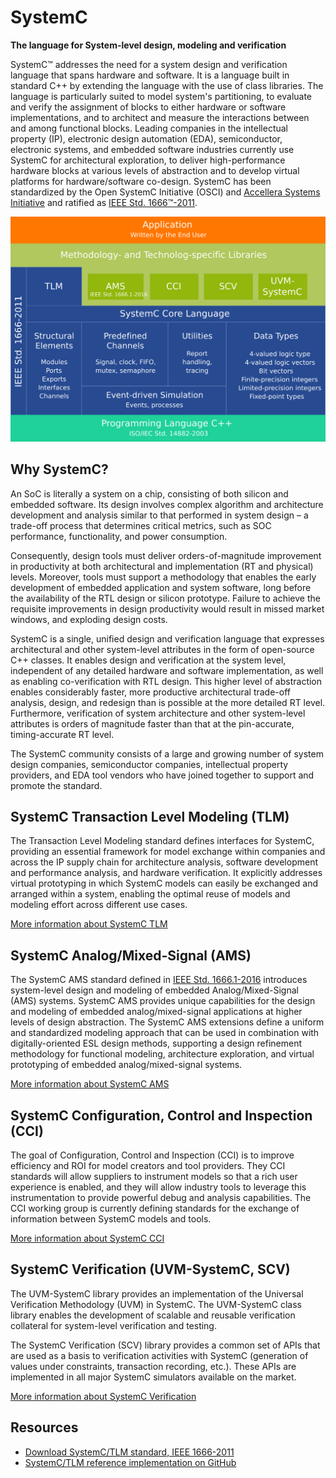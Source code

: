 # SystemC

**The language for System-level design, modeling and verification**

SystemC™ addresses the need for a system design and verification language that spans hardware and software. It is a language built in standard C++ by extending the language with the use of class libraries. The language is particularly suited to model system's partitioning, to evaluate and verify the assignment of blocks to either hardware or software implementations, and to architect and measure the interactions between and among functional blocks. Leading companies in the intellectual property (IP), electronic design automation (EDA), semiconductor, electronic systems, and embedded software industries currently use SystemC for architectural exploration, to deliver high-performance hardware blocks at various levels of abstraction and to develop virtual platforms for hardware/software co-design. SystemC has been standardized by the Open SystemC Initiative (OSCI) and [Accellera Systems Initiative][1] and ratified as [IEEE Std. 1666™-2011][2].

![image](/images/systemc-architecture.svg)

## Why SystemC?

An SoC is literally a system on a chip, consisting of both silicon and embedded software. Its design involves complex algorithm and architecture development and analysis similar to that performed in system design – a trade-off process that determines critical metrics, such as SOC performance, functionality, and power consumption.

Consequently, design tools must deliver orders-of-magnitude improvement in productivity at both architectural and implementation (RT and physical) levels. Moreover, tools must support a methodology that enables the early development of embedded application and system software, long before the availability of the RTL design or silicon prototype. Failure to achieve the requisite improvements in design productivity would result in missed market windows, and exploding design costs.

SystemC is a single, unified design and verification language that expresses architectural and other system-level attributes in the form of open-source C++ classes. It enables design and verification at the system level, independent of any detailed hardware and software implementation, as well as enabling co-verification with RTL design. This higher level of abstraction enables considerably faster, more productive architectural trade-off analysis, design, and redesign than is possible at the more detailed RT level. Furthermore, verification of system architecture and other system-level attributes is orders of magnitude faster than that at the pin-accurate, timing-accurate RT level.

The SystemC community consists of a large and growing number of system design companies, semiconductor companies, intellectual property providers, and EDA tool vendors who have joined together to support and promote the standard.

## SystemC Transaction Level Modeling (TLM)

The Transaction Level Modeling standard defines interfaces for SystemC, providing an essential framework for model exchange within companies and across the IP supply chain for architecture analysis, software development and performance analysis, and hardware verification. It explicitly addresses virtual prototyping in which SystemC models can easily be exchanged and arranged within a system, enabling the optimal reuse of models and modeling effort across different use cases.

[More information about SystemC TLM](/about/systemc/tlm/)

## SystemC Analog/Mixed-Signal (AMS)

The SystemC AMS standard defined in [IEEE Std. 1666.1-2016][3] introduces system-level design and modeling of embedded Analog/Mixed-Signal (AMS) systems. SystemC AMS provides unique capabilities for the design and modeling of embedded analog/mixed-signal applications at higher levels of design abstraction. The SystemC AMS extensions define a uniform and standardized modeling approach that can be used in combination with digitally-oriented ESL design methods, supporting a design refinement methodology for functional modeling, architecture exploration, and virtual prototyping of embedded analog/mixed-signal systems.

[More information about SystemC AMS](/about/systemc-ams/overview/)

## SystemC Configuration, Control and Inspection (CCI)

The goal of Configuration, Control and Inspection (CCI) is to improve efficiency and ROI for model creators and tool providers. They CCI standards will allow suppliers to instrument models so that a rich user experience is enabled, and they will allow industry tools to leverage this instrumentation to provide powerful debug and analysis capabilities. The CCI working group is currently defining standards for the exchange of information between SystemC models and tools.

[More information about SystemC CCI](/about/systemc-cci/overview/)

## SystemC Verification (UVM-SystemC, SCV)

The UVM-SystemC library provides an implementation of the Universal Verification Methodology (UVM) in SystemC. The UVM-SystemC class library enables the development of scalable and reusable verification collateral for system-level verification and testing.

The SystemC Verification (SCV) library provides a common set of APIs that are used as a basis to verification activities with SystemC (generation of values under constraints, transaction recording, etc.). These APIs are implemented in all major SystemC simulators available on the market.

[More information about SystemC Verification](/about/systemc-verification/overview)

## Resources

* [Download SystemC/TLM standard, IEEE 1666-2011][1] 
* [SystemC/TLM reference implementation on GitHub][4]

[1]: https://accellera.org
[2]: https://standards.ieee.org/standard/1666-2011.html
[3]: https://standards.ieee.org/standard/1666_1-2016.html
[4]: https://github.com/accellera-official/systemc
